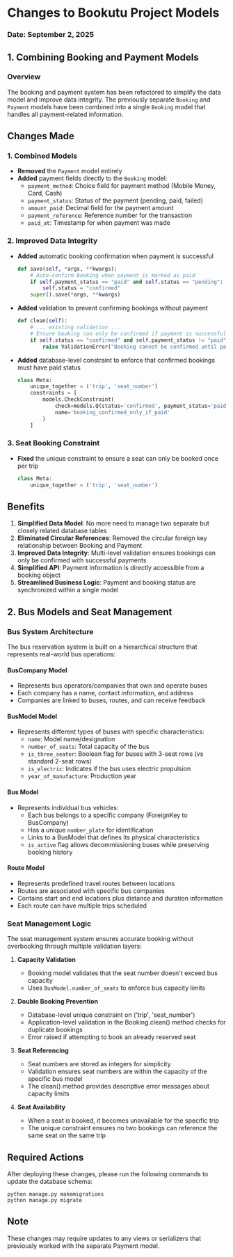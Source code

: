 # Changes to Bookutu Project Models

### Date: September 2, 2025

## 1. Combining Booking and Payment Models

### Overview

The booking and payment system has been refactored to simplify the data model and improve data integrity. The previously separate `Booking` and `Payment` models have been combined into a single `Booking` model that handles all payment-related information.

## Changes Made

### 1. Combined Models

- **Removed** the `Payment` model entirely
- **Added** payment fields directly to the `Booking` model:
  - `payment_method`: Choice field for payment method (Mobile Money, Card, Cash)
  - `payment_status`: Status of the payment (pending, paid, failed)
  - `amount_paid`: Decimal field for the payment amount
  - `payment_reference`: Reference number for the transaction
  - `paid_at`: Timestamp for when payment was made

### 2. Improved Data Integrity

- **Added** automatic booking confirmation when payment is successful
  ```python
  def save(self, *args, **kwargs):
      # Auto-confirm booking when payment is marked as paid
      if self.payment_status == "paid" and self.status == "pending":
          self.status = "confirmed"
      super().save(*args, **kwargs)
  ```

- **Added** validation to prevent confirming bookings without payment
  ```python
  def clean(self):
      # ... existing validation ...
      # Ensure booking can only be confirmed if payment is successful
      if self.status == "confirmed" and self.payment_status != "paid":
          raise ValidationError("Booking cannot be confirmed until payment is successful.")
  ```

- **Added** database-level constraint to enforce that confirmed bookings must have paid status
  ```python
  class Meta:
      unique_together = ('trip', 'seat_number')
      constraints = [
          models.CheckConstraint(
              check=models.Q(status='confirmed', payment_status='paid') | ~models.Q(status='confirmed'),
              name='booking_confirmed_only_if_paid'
          )
      ]
  ```

### 3. Seat Booking Constraint

- **Fixed** the unique constraint to ensure a seat can only be booked once per trip
  ```python
  class Meta:
      unique_together = ('trip', 'seat_number')
  ```

## Benefits

1. **Simplified Data Model**: No more need to manage two separate but closely related database tables
2. **Eliminated Circular References**: Removed the circular foreign key relationship between Booking and Payment
3. **Improved Data Integrity**: Multi-level validation ensures bookings can only be confirmed with successful payments
4. **Simplified API**: Payment information is directly accessible from a booking object
5. **Streamlined Business Logic**: Payment and booking status are synchronized within a single model

## 2. Bus Models and Seat Management

### Bus System Architecture

The bus reservation system is built on a hierarchical structure that represents real-world bus operations:

#### BusCompany Model
- Represents bus operators/companies that own and operate buses
- Each company has a name, contact information, and address
- Companies are linked to buses, routes, and can receive feedback

#### BusModel Model
- Represents different types of buses with specific characteristics:
  - `name`: Model name/designation
  - `number_of_seats`: Total capacity of the bus
  - `is_three_seater`: Boolean flag for buses with 3-seat rows (vs standard 2-seat rows)
  - `is_electric`: Indicates if the bus uses electric propulsion
  - `year_of_manufacture`: Production year

#### Bus Model
- Represents individual bus vehicles:
  - Each bus belongs to a specific company (ForeignKey to BusCompany)
  - Has a unique `number_plate` for identification
  - Links to a BusModel that defines its physical characteristics
  - `is_active` flag allows decommissioning buses while preserving booking history

#### Route Model
- Represents predefined travel routes between locations
- Routes are associated with specific bus companies
- Contains start and end locations plus distance and duration information
- Each route can have multiple trips scheduled

### Seat Management Logic

The seat management system ensures accurate booking without overbooking through multiple validation layers:

1. **Capacity Validation**
   - Booking model validates that the seat number doesn't exceed bus capacity
   - Uses `BusModel.number_of_seats` to enforce bus capacity limits

2. **Double Booking Prevention**
   - Database-level unique constraint on ('trip', 'seat_number')
   - Application-level validation in the Booking.clean() method checks for duplicate bookings
   - Error raised if attempting to book an already reserved seat

3. **Seat Referencing**
   - Seat numbers are stored as integers for simplicity
   - Validation ensures seat numbers are within the capacity of the specific bus model
   - The clean() method provides descriptive error messages about capacity limits

4. **Seat Availability**
   - When a seat is booked, it becomes unavailable for the specific trip
   - The unique constraint ensures no two bookings can reference the same seat on the same trip

## Required Actions

After deploying these changes, please run the following commands to update the database schema:

```
python manage.py makemigrations
python manage.py migrate
```

## Note

These changes may require updates to any views or serializers that previously worked with the separate Payment model.

